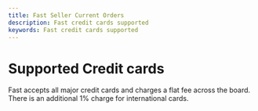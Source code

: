 ```yaml
---
title: Fast Seller Current Orders
description: Fast credit cards supported
keywords: Fast credit cards supported
---
```


# Supported Credit cards

Fast accepts all major credit cards and charges a flat fee across the board. There is an additional 1% charge for international cards.
